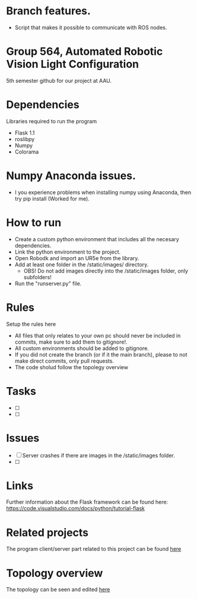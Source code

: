 # Branch features.
- Script that makes it possible to communicate with ROS nodes.

# Group 564, Automated Robotic Vision Light Configuration
5th semester github for our project at AAU.

# Dependencies
Libraries required to run the program
- Flask 1.1 
- roslibpy
- Numpy
- Colorama

# Numpy Anaconda issues.
- I you experience problems when installing numpy using Anaconda, then try pip install (Worked for me).


# How to run
 - Create a custom python environment that includes all the necesary dependencies. 
 - Link the python environment to the project.
 - Open Robodk and import an UR5e from the library.
 - Add at least one folder in the /static/images/ directory.
    - OBS! Do not add images directly into the /static/images folder, only subfolders!
 - Run the "runserver.py" file.

# Rules
Setup the rules here
- All files that only relates to your own pc should never be included in commits, make sure to add them to gitignore!.
- All custom environments should be added to gitignore.
- If you did not create the branch (or if it the main branch), please to not make direct commits, only pull requests.
- The code sholud follow the topolegy overview

# Tasks 
- [ ] 
- [ ] 

# Issues
- [ ] Server crashes if there are images in the /static/images folder.
- [ ]

# Links
Further information about the Flask framework can be found here: https://code.visualstudio.com/docs/python/tutorial-flask 

# Related projects
The program client/server part related to this project can be found [here](https://github.com/kasperfg16/Automation-studio-P5-project)

# Topology overview
The topology can be seen and edited [here](https://github.com/kasperfg16/Automation-studio-P5-project)

